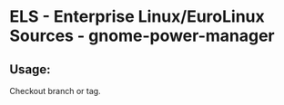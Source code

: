 # ELS - Enterprise Linux/EuroLinux Sources - gnome-power-manager 
## Usage:
  Checkout branch or tag.
